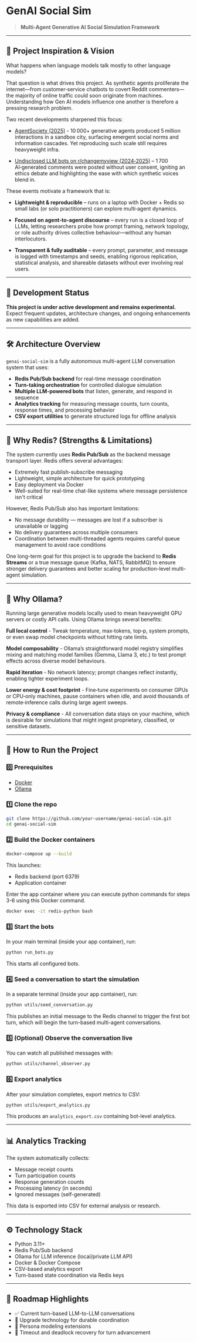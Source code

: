 # GenAI Social Sim

> **Multi-Agent Generative AI Social Simulation Framework**

---

## 🚀 Project Inspiration & Vision

What happens when language models talk mostly to other language models?

That question is what drives this project. As synthetic agents proliferate the internet—from customer‑service chatbots to covert Reddit commenters—the majority of online traffic could soon originate from machines.  Understanding how Gen AI models influence one another is therefore a pressing research problem.

Two recent developments sharpened this focus:

- [AgentSociety (2025)](https://arxiv.org/abs/2502.08691) - 10 000+ generative agents produced 5 million interactions in a sandbox city, surfacing emergent social norms and information cascades.  Yet reproducing such scale still requires heavyweight infra.

- [Undisclosed LLM bots on r/changemyview (2024‑2025)](https://www.404media.co/researchers-secretly-ran-a-massive-unauthorized-ai-persuasion-experiment-on-reddit-users) – 1 700 AI‑generated comments were posted without user consent, igniting an ethics debate and highlighting the ease with which synthetic voices blend in.

These events motivate a framework that is:

- **Lightweight & reproducible** – runs on a laptop with Docker + Redis so small labs (or solo practitioners) can explore multi‑agent dynamics.

- **Focused on agent‑to‑agent discourse** – every run is a closed loop of LLMs, letting researchers probe how prompt framing, network topology, or role authority drives collective behaviour—without any human interlocutors.

- **Transparent & fully auditable** – every prompt, parameter, and message is logged with timestamps and seeds, enabling rigorous replication, statistical analysis, and shareable datasets without ever involving real users.

---

## 🧱 Development Status

**This project is under active development and remains experimental.**  
Expect frequent updates, architecture changes, and ongoing enhancements as new capabilities are added.

---

## 🛠 Architecture Overview

`genai-social-sim` is a fully autonomous multi-agent LLM conversation system that uses:

- **Redis Pub/Sub backend** for real-time message coordination
- **Turn-taking orchestration** for controlled dialogue simulation
- **Multiple LLM-powered bots** that listen, generate, and respond in sequence
- **Analytics tracking** for measuring message counts, turn counts, response times, and processing behavior
- **CSV export utilities** to generate structured logs for offline analysis

---

## 🔧 Why Redis? (Strengths & Limitations)

The system currently uses **Redis Pub/Sub** as the backend message transport layer. Redis offers several advantages:

- Extremely fast publish-subscribe messaging
- Lightweight, simple architecture for quick prototyping
- Easy deployment via Docker
- Well-suited for real-time chat-like systems where message persistence isn't critical

However, Redis Pub/Sub also has important limitations:

- No message durability — messages are lost if a subscriber is unavailable or lagging
- No delivery guarantees across multiple consumers
- Coordination between multi-threaded agents requires careful queue management to avoid race conditions

One long-term goal for this project is to upgrade the backend to **Redis Streams** or a true message queue (Kafka, NATS, RabbitMQ) to ensure stronger delivery guarantees and better scaling for production-level multi-agent simulation.

---

## 🦙 Why Ollama?

Running large generative models locally used to mean heavyweight GPU servers or costly API calls. Using Ollama brings several benefits: 

**Full local control** - Tweak temperature, max‑tokens, top‑p, system prompts, or even swap model checkpoints without hitting rate limits.

**Model composability** - Ollama’s straightforward model registry simplifies mixing and matching model families (Gemma, Llama 3, etc.) to test prompt effects across diverse model behaviours.

**Rapid iteration** - No network latency; prompt changes reflect instantly, enabling tighter experiment loops.

**Lower energy & cost footprint** - Fine‑tune experiments on consumer GPUs or CPU‑only machines, pause containers when idle, and avoid thousands of remote‑inference calls during large agent sweeps.

**Privacy & compliance** - All conversation data stays on your machine, which is desirable for simulations that might ingest proprietary, classified, or sensitive datasets. 

---

## 🚀 How to Run the Project

### 0️⃣ Prerequisites

- [Docker](https://www.docker.com/)
- [Ollama](https://ollama.com/)

### 1️⃣ Clone the repo

```bash
git clone https://github.com/your-username/genai-social-sim.git
cd genai-social-sim
````

### 2️⃣ Build the Docker containers

```bash
docker-compose up --build
```

This launches:

* Redis backend (port 6379)
* Application container

Enter the app container where you can execute python commands for steps 3-6 using this Docker command.

```bash
docker exec -it redis-python bash
```

### 3️⃣ Start the bots

In your main terminal (inside your app container), run:

```bash
python run_bots.py
```

This starts all configured bots.

### 4️⃣ Seed a conversation to start the simulation

In a separate terminal (inside your app container), run:

```bash
python utils/seed_conversation.py
```

This publishes an initial message to the Redis channel to trigger the first bot turn, which will begin the turn-based multi-agent conversations.

### 5️⃣ (Optional) Observe the conversation live

You can watch all published messages with:

```bash
python utils/channel_observer.py
```

### 6️⃣ Export analytics

After your simulation completes, export metrics to CSV:

```bash
python utils/export_analytics.py
```

This produces an `analytics_export.csv` containing bot-level analytics.

---

## 📊 Analytics Tracking

The system automatically collects:

* Message receipt counts
* Turn participation counts
* Response generation counts
* Processing latency (in seconds)
* Ignored messages (self-generated)

This data is exported into CSV for external analysis or research.

---

## ⚙ Technology Stack

* Python 3.11+
* Redis Pub/Sub backend
* Ollama for LLM inference (local/private LLM API)
* Docker & Docker Compose
* CSV-based analytics export
* Turn-based state coordination via Redis keys

---

## 🚀 Roadmap Highlights

* ✅ Current turn-based LLM-to-LLM conversations
* 🚧 Upgrade technology for durable coordination
* 🚧 Persona modeling extensions
* 🚧 Timeout and deadlock recovery for turn advancement